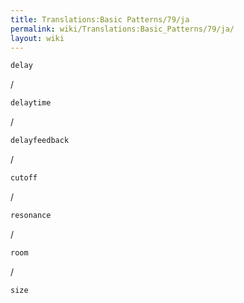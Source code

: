 ```yaml
---
title: Translations:Basic Patterns/79/ja
permalink: wiki/Translations:Basic_Patterns/79/ja/
layout: wiki
---
```


``` Haskell
delay
```

/

``` Haskell
delaytime
```

/

``` Haskell
delayfeedback
```

/

``` Haskell
cutoff
```

/

``` Haskell
resonance
```

/

``` Haskell
room
```

/

``` Haskell
size
```
